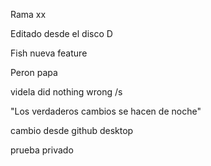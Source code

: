 Rama xx

Editado desde el disco D

Fish nueva feature


Peron papa

videla did nothing wrong /s

"Los verdaderos cambios se hacen de noche"

cambio desde github desktop

prueba privado